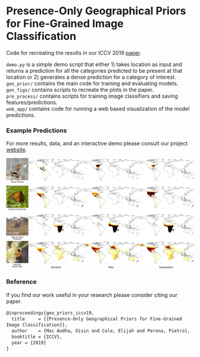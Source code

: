 # Presence-Only Geographical Priors for Fine-Grained Image Classification
Code for recreating the results in our ICCV 2019 [paper](https://arxiv.org/abs/1906.05272).  

`demo.py` is a simple demo script that either 1) takes location as input and returns a prediction for all the categories predicted to be present at that location or 2) generates a dense prediction for a category of interest.  
`geo_prior/` contains the main code for training and evaluating models.  
`gen_figs/` contains scripts to recreate the plots in the paper.  
`pre_process/` contains scripts for training image classifiers and saving features/predictions.  
`web_app/` contains code for running a web based visualization of the model predictions.   


### Example Predictions
For more results, data, and an interactive demo please consult our project [website](http://www.vision.caltech.edu/~macaodha/projects/geopriors/index.html).
<p align="center">
  <img src="data/example_predictions.jpg" alt="example_predictions" width="1000" />
</p>


### Reference
If you find our work useful in your research please consider citing our paper.  
```
@inproceedings{geo_priors_iccv19,
  title     = {{Presence-Only Geographical Priors for Fine-Grained Image Classification}},
  author    = {Mac Aodha, Oisin and Cole, Elijah and Perona, Pietro},
  booktitle = {ICCV},
  year = {2019}
}
```
